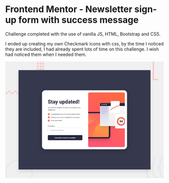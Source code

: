 # Frontend Mentor - Newsletter sign-up form with success message

Challenge completed with the use of vanilla JS, HTML, Bootstrap and CSS.

I ended up creating my own Checkmark icons with css, by the time I noticed they are included, I had already spent lots of time on this challenge. I wish had noticed them when I needed them.

![Design preview for the Newsletter sign-up form with success message coding challenge](./design/desktop-preview.jpg)
